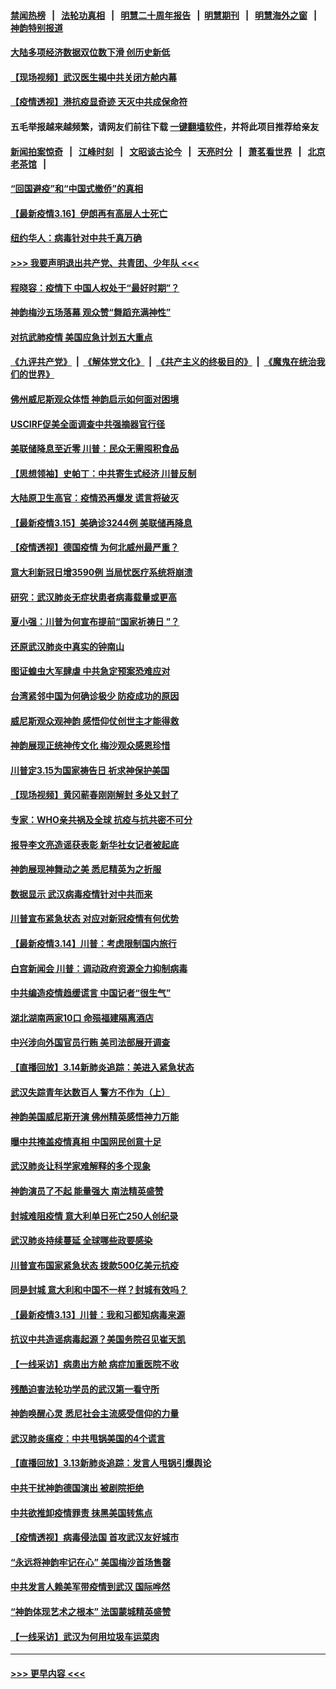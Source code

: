 #### [禁闻热榜](热点新闻.md?=0)  &nbsp;&nbsp;|&nbsp;&nbsp; [法轮功真相](https://github.com/gfw-breaker/truth/blob/master/README.md?=0) &nbsp;&nbsp;|&nbsp;&nbsp; [明慧二十周年报告](https://github.com/gfw-breaker/mh-reports/blob/master/README.md?=0) &nbsp;&nbsp;|&nbsp;&nbsp;[明慧期刊](https://github.com/gfw-breaker/mh-qikan) &nbsp;&nbsp;|&nbsp;&nbsp; [明慧海外之窗](https://github.com/gfw-breaker/mh-news/blob/master/README.md?=0) &nbsp;&nbsp;|&nbsp;&nbsp; [神韵特别报道](https://github.com/gfw-breaker/mh-news/blob/master/shenyun.md?=0)
#### [大陆多项经济数据双位数下滑 创历史新低](../pages/nf4514/n11943386.md?t=03162102) 
#### [【现场视频】武汉医生揭中共关闭方舱内幕](../pages/nf4514/n11943071.md?t=03162102) 
#### [【疫情透视】港抗疫显奇迹 天灭中共成保命符](../pages/nf4514/n11942593.md?t=03162102) 
#### 五毛举报越来越频繁，请网友们前往下载 [一键翻墙软件](https://github.com/gfw-breaker/ssr-accounts)，并将此项目推荐给亲友
#### [新闻拍案惊奇](https://github.com/gfw-breaker/banned-news/blob/master/pages/link4.md) &nbsp;&nbsp;|&nbsp;&nbsp; [江峰时刻](https://github.com/gfw-breaker/banned-news/blob/master/pages/link4.md) &nbsp;&nbsp;|&nbsp;&nbsp; [文昭谈古论今](https://github.com/gfw-breaker/banned-news/blob/master/pages/link4.md) &nbsp;&nbsp;|&nbsp;&nbsp; [天亮时分](https://github.com/gfw-breaker/banned-news/blob/master/pages/link4.md) &nbsp;&nbsp;|&nbsp;&nbsp; [萧茗看世界](https://github.com/gfw-breaker/banned-news/blob/master/pages/link4.md) &nbsp;&nbsp;|&nbsp;&nbsp; [北京老茶馆](https://github.com/gfw-breaker/banned-news/blob/master/pages/link4.md) &nbsp;&nbsp;|&nbsp;&nbsp; 
#### [“回国避疫”和“中国式撤侨”的真相](../pages/nf4514/n11943372.md?t=03162102) 
#### [【最新疫情3.16】伊朗再有高层人士死亡](../pages/nf4514/n11942860.md?t=03162102) 
#### [纽约华人：病毒针对中共千真万确](../pages/nf4514/n11942905.md?t=03162102) 
#### [>>> 我要声明退出共产党、共青团、少年队 <<<](https://github.com/begood0513/goodnews/blob/master/quit/letter.md) 
#### [程晓容：疫情下 中国人权处于“最好时期”？](../pages/nf4514/n11943945.md?t=03162102) 
#### [神韵梅沙五场落幕 观众赞“舞蹈充满神性”](../pages/nf4514/n11943588.md?t=03162102) 
#### [对抗武肺疫情 美国应急计划五大重点](../pages/nf4514/n11943193.md?t=03162102) 
#### [《九评共产党》](https://github.com/begood0513/9ping.md/blob/master/README.md) &nbsp;|&nbsp; [《解体党文化》](../../../../jtdwh.md/blob/master/README.md)  &nbsp;|&nbsp; [《共产主义的终极目的》](../../../../gczydzjmd.md/blob/master/README.md) &nbsp;|&nbsp; [《魔鬼在统治我们的世界》](../../../../mgztzwmdsj.md/blob/master/README.md) 
#### [佛州威尼斯观众体悟 神韵启示如何面对困境](../pages/nf4514/n11943563.md?t=03162102) 
#### [USCIRF促美全面调查中共强摘器官行径](../pages/nf4514/n11942904.md?t=03162102) 
#### [美联储降息至近零 川普：民众无需囤积食品](../pages/nf4514/n11943043.md?t=03162102) 
#### [【思想领袖】史帕丁：中共寄生式经济 川普反制](../pages/nf4514/n11805341.md?t=03162102) 
#### [大陆原卫生高官：疫情恐再爆发 谎言将破灭](../pages/nf4514/n11942229.md?t=03162102) 
#### [【最新疫情3.15】美确诊3244例 美联储再降息](../pages/nf4514/n11940988.md?t=03162102) 
#### [【疫情透视】德国疫情 为何北威州最严重？](../pages/nf4514/n11941122.md?t=03162102) 
#### [意大利新冠日增3590例 当局忧医疗系统将崩溃](../pages/nf4514/n11942691.md?t=03162102) 
#### [研究：武汉肺炎无症状患者病毒载量或更高](../pages/nf4514/n11942608.md?t=03162102) 
#### [夏小强：川普为何宣布提前“国家祈祷日 ”？](../pages/nf4514/n11941258.md?t=03162102) 
#### [还原武汉肺炎中真实的钟南山](../pages/nf4514/n11938593.md?t=03162102) 
#### [图证蝗虫大军肆虐 中共急定预案恐难应对](../pages/nf4514/n11942373.md?t=03162102) 
#### [台湾紧邻中国为何确诊极少 防疫成功的原因](../pages/nf4514/n11940819.md?t=03162102) 
#### [威尼斯观众观神韵 感悟仰仗创世主才能得救](../pages/nf4514/n11942195.md?t=03162102) 
#### [神韵展现正统神传文化 梅沙观众感恩珍惜](../pages/nf4514/n11941925.md?t=03162102) 
#### [川普定3.15为国家祷告日 祈求神保护美国](../pages/nf4514/n11941475.md?t=03162102) 
#### [【现场视频】黄冈蕲春刚刚解封 多处又封了](../pages/nf4514/n11941108.md?t=03162102) 
#### [专家：WHO亲共祸及全球 抗疫与抗共密不可分](../pages/nf4514/n11935110.md?t=03162102) 
#### [报导李文亮造谣获表彰 新华社女记者被起底](../pages/nf4514/n11939689.md?t=03162102) 
#### [神韵展现神舞动之美 悉尼精英为之折服](../pages/nf4514/n11940887.md?t=03162102) 
#### [数据显示 武汉病毒疫情针对中共而来](../pages/nf4514/n11940697.md?t=03162102) 
#### [川普宣布紧急状态 对应对新冠疫情有何优势](../pages/nf4514/n11940632.md?t=03162102) 
#### [【最新疫情3.14】川普：考虑限制国内旅行](../pages/nf4514/n11939189.md?t=03162102) 
#### [白宫新闻会 川普：调动政府资源全力抑制病毒](../pages/nf4514/n11940558.md?t=03162102) 
#### [中共编造疫情趋缓谎言 中国记者“很生气”](../pages/nf4514/n11940605.md?t=03162102) 
#### [湖北湖南两家10口 命殒福建隔离酒店](../pages/nf4514/n11940419.md?t=03162102) 
#### [中兴涉向外国官员行贿 美司法部展开调查](../pages/nf4514/n11940378.md?t=03162102) 
#### [【直播回放】3.14新肺炎追踪：美进入紧急状态](../pages/nf4514/n11940229.md?t=03162102) 
#### [武汉失踪青年达数百人 警方不作为（上）](../pages/nf4514/n11939304.md?t=03162102) 
#### [神韵美国威尼斯开演 佛州精英感悟神力万能](../pages/nf4514/n11939847.md?t=03162102) 
#### [曝中共掩盖疫情真相 中国网民创意十足](../pages/nf4514/n11939039.md?t=03162102) 
#### [武汉肺炎让科学家难解释的多个现象](../pages/nf4514/n11938553.md?t=03162102) 
#### [神韵演员了不起 能量强大 南法精英盛赞](../pages/nf4514/n11939368.md?t=03162102) 
#### [封城难阻疫情 意大利单日死亡250人创纪录](../pages/nf4514/n11939185.md?t=03162102) 
#### [武汉肺炎持续蔓延 全球哪些政要感染](../pages/nf4514/n11938672.md?t=03162102) 
#### [川普宣布国家紧急状态 拨款500亿美元抗疫](../pages/nf4514/n11939032.md?t=03162102) 
#### [同是封城 意大利和中国不一样？封城有效吗？](../pages/nf4514/n11938855.md?t=03162102) 
#### [【最新疫情3.13】川普：我和习都知病毒来源](../pages/nf4514/n11936755.md?t=03162102) 
#### [抗议中共造谣病毒起源？美国务院召见崔天凯](../pages/nf4514/n11938747.md?t=03162102) 
#### [【一线采访】病患出方舱 病症加重医院不收](../pages/nf4514/n11938627.md?t=03162102) 
#### [残酷迫害法轮功学员的武汉第一看守所](../pages/nf4514/n11935225.md?t=03162102) 
#### [神韵唤醒心灵 悉尼社会主流感受信仰的力量](../pages/nf4514/n11938756.md?t=03162102) 
#### [武汉肺炎瘟疫：中共甩锅美国的4个谎言](../pages/nf4514/n11938370.md?t=03162102) 
#### [【直播回放】3.13新肺炎追踪：发言人甩锅引爆舆论](../pages/nf4514/n11938042.md?t=03162102) 
#### [中共干扰神韵德国演出 被剧院拒绝](../pages/nf4514/n11927987.md?t=03162102) 
#### [中共欲推卸疫情罪责 抹黑美国转焦点](../pages/nf4514/n11937702.md?t=03162102) 
#### [【疫情透视】病毒侵法国 首攻武汉友好城市](../pages/nf4514/n11933899.md?t=03162102) 
#### [“永远将神韵牢记在心” 美国梅沙首场售罄](../pages/nf4514/n11937517.md?t=03162102) 
#### [中共发言人赖美军带疫情到武汉 国际哗然](../pages/nf4514/n11936484.md?t=03162102) 
#### [“神韵体现艺术之根本” 法国蒙城精英盛赞](../pages/nf4514/n11937066.md?t=03162102) 
#### [【一线采访】武汉为何用垃圾车运菜肉](../pages/nf4514/n11936647.md?t=03162102) 

----
#### [ >>> 更早内容 <<< ](../indexes/nf4514-earlier.md)
